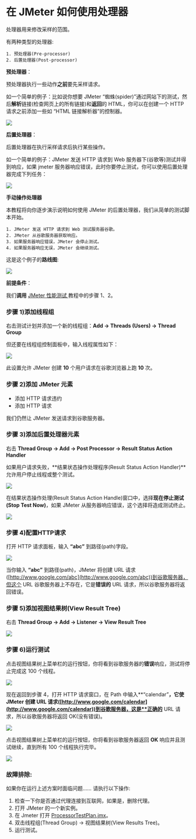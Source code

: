 # 在 JMeter 如何使用处理器

处理器用来修改采样的范围。

有两种类型的处理器:

    1. 预处理器(Pre-processor)
    2. 后置处理器(Post-processor)

**预处理器**：

预处理器执行一些动作**之前**要先采样请求。

如一个简单的例子：比如说你想要 JMeter “蜘蛛(spider)”通过网站下的测试，然后**解析**链接(检查网页上的所有链接)和**返回**的 HTML，你可以在创建一个 HTTP 请求之前添加一些如 “HTML 链接解析器”的控制器。

![](./images/PreprocessorJMeter.png)

**后置处理器**：

后置处理器在执行采样请求后执行某些操作。

如一个简单的例子：JMeter 发送 HTTP 请求到 Web 服务器下(谷歌等)测试并得到响应，如果 jmeter 服务器响应错误，此时你要停止测试，你可以使用后置处理器完成下列任务：

![](./images/PostProccessorJMeter.png)

**手动操作处理器**

本教程将向你逐步演示说明如何使用 JMeter 的后置处理器，我们从简单的测试脚本开始。

    1. JMeter 发送 HTTP 请求到 Web 测试服务器谷歌。
    2. JMeter 从谷歌服务器获取响应。
    3. 如果服务器响应错误，JMeter 会停止测试。
    4. 如果服务器响应无误，JMeter 会继续测试。

这是这个例子的**路线图**:

![](./images/RoadmapJMeter.png)

**前提条件**：

我们**调用** [JMeter 性能测试 ](http://www.guru99.com/jmeter-performance-testing.html)教程中的步骤 1、2。

### 步骤 1)添加线程组

右击测试计划并添加一个新的线程组：**Add -> Threads (Users) -> Thread Group**

但还要在线程组控制面板中，输入线程属性如下：

![](./images/Step1JMeter.png)

此设置允许 JMeter 创建 **10** 个用户请求在谷歌浏览器上跑 **10** 次。

### 步骤 2)添加 JMeter 元素

   - 添加 HTTP 请求违约
   - 添加 HTTP 请求

我们仍然让 JMeter 发送请求到谷歌服务器。

### 步骤 3)添加后置处理器元素

右击 **Thread Group -> Add -> Post Processor -> Result Status Action Handler**

如果用户请求失败，**结果状态操作处理程序(Result Status Action Handler)**允许用户停止线程或整个测试。

![](./images/Step3JMeter.png)

在结果状态操作处理(Result Status Action Handle)窗口中，选择**现在停止测试(Stop Test Now)**，如果 JMeter 从服务器响应错误，这个选择将造成测试终止。

![](./images/Step32JMeter.png)

### 步骤 4)配置HTTP请求

打开 HTTP 请求面板，输入 **“abc”** 到路径(path)字段。

![](./images/Step4JMeter.png)

当你输入 **“abc”** 到路径(path)，JMeter 将创建 URL 请求([http://www.google.com/abc](http://www.google.com/abc))到谷歌服务器，但这个 URL 谷歌服务器上不存在，它是**错误的** URL 请求，所以谷歌服务器将返回错误。

### 步骤 5)添加视图结果树(View Result Tree)

右击 **Thread Group  -> Add  -> Listener  -> View Result Tree**

![](./images/Step5JMeter.png)

### 步骤 6)运行测试

点击视图结果树上菜单栏的运行按钮，你将看到谷歌服务器的**错误**响应，测试将停止完成这 100 个线程。

![](./images/9_1RunJmeterError(1).gif)

现在返回到步骤 4，打开 HTTP 请求窗口，在 Path 中输入**“calendar”**，它使 JMeter 创建 URL 请求([http://www.google.com/calendar](http://www.google.com/calendar))到谷歌服务器，这是**正确的** URL 请求，所以谷歌服务器将返回 OK(没有错误)。

![](./images/Step62Jmeter.png)

点击视图结果树上菜单栏的运行按钮，你将看到谷歌服务器返回 **OK** 响应并且测试继续，直到所有 100 个线程执行完毕。

![](./images/9_2Correct(1).gif)

### 故障排除:

如果你在运行上述方案时面临问题…… 请执行以下操作:

   1. 检查一下你是否通过代理连接到互联网，如果是，删除代理。
   2. 打开 JMeter 的一个新实例。
   3. 在 Jmeter 打开 [ProcessorTestPlan.jmx](https://drive.google.com/uc?export=download&id=0B_vqvT0ovzHccFZlUG96ejE3YWM)。
   4. 双击线程组(Thread Group) -> 视图结果树(View Results Tree)。
   5. 运行测试。
